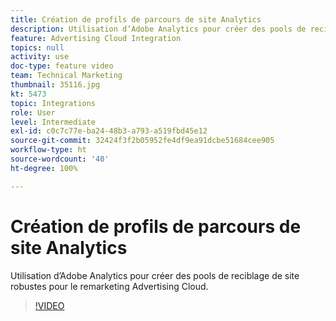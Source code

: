 ```yaml
---
title: Création de profils de parcours de site Analytics
description: Utilisation d’Adobe Analytics pour créer des pools de reciblage de site robustes pour le remarketing Advertising Cloud.
feature: Advertising Cloud Integration
topics: null
activity: use
doc-type: feature video
team: Technical Marketing
thumbnail: 35116.jpg
kt: 5473
topic: Integrations
role: User
level: Intermediate
exl-id: c0c7c77e-ba24-48b3-a793-a519fbd45e12
source-git-commit: 32424f3f2b05952fe4df9ea91dcbe51684cee905
workflow-type: ht
source-wordcount: '40'
ht-degree: 100%

---
```


# Création de profils de parcours de site Analytics

Utilisation d’Adobe Analytics pour créer des pools de reciblage de site robustes pour le remarketing Advertising Cloud.

>[!VIDEO](https://video.tv.adobe.com/v/35116/?quality=12&learn=on)
